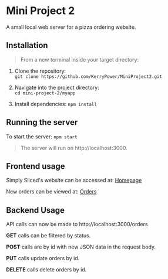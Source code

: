 # Mini Project 2

A small local web server for a pizza ordering website. 

## Installation 

>From a new terminal inside your target directory:

1. Clone the repository:  
    `git clone https://github.com/KerryPower/MiniProject2.git`

2. Navigate into the project directory:     
    `cd mini-project-2/myapp`

3. Install dependencies:
    `npm install`
    

## Running the server

To start the server:
        `npm start`
            
>The server will run on http://localhost:3000.

## Frontend usage 

Simply Sliced's website can be accessed at:
    [Homepage](http://localhost:3000/index.html)

New orders can be viewed at: 
    [Orders](http://localhost:3000/orders.html)

## Backend Usage

API calls can now be made to http://localhost:3000/orders

**GET** calls can be filtered by status.  

**POST** calls are by id with new JSON data in the request body.   

**PUT** calls update orders by id.  

**DELETE** calls delete orders by id.
